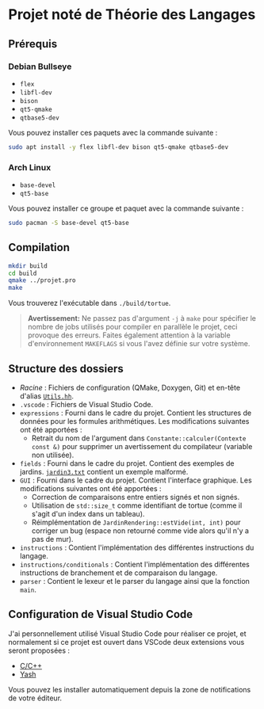 # Projet noté de Théorie des Langages
## Prérequis
### Debian Bullseye
- `flex`
- `libfl-dev`
- `bison`
- `qt5-qmake`
- `qtbase5-dev`

Vous pouvez installer ces paquets avec la commande suivante :
```bash
sudo apt install -y flex libfl-dev bison qt5-qmake qtbase5-dev
```

### Arch Linux
- `base-devel`
- `qt5-base`

Vous pouvez installer ce groupe et paquet avec la commande suivante :
```bash
sudo pacman -S base-devel qt5-base
```

## Compilation
```bash
mkdir build
cd build
qmake ../projet.pro
make
```

Vous trouverez l'exécutable dans `./build/tortue`.

> **Avertissement:** Ne passez pas d'argument `-j` à `make` pour spécifier le nombre de jobs utilisés pour compiler en parallèle le projet, ceci provoque des erreurs. Faites également attention à la variable d'environnement `MAKEFLAGS` si vous l'avez définie sur votre système.

## Structure des dossiers
- *Racine* : Fichiers de configuration (QMake, Doxygen, Git) et en-tête d'alias [`Utils.hh`](./Utils.hh).
- `.vscode` : Fichiers de Visual Studio Code.
- `expressions` : Fourni dans le cadre du projet. Contient les structures de données pour les formules arithmétiques. Les modifications suivantes ont été apportées :
  - Retrait du nom de l'argument dans `Constante::calculer(Contexte const &)` pour supprimer un avertissement du compilateur (variable non utilisée).
- `fields` : Fourni dans le cadre du projet. Contient des exemples de jardins. [`jardin3.txt`](fields/jardin3.txt) contient un exemple malformé.
- `GUI` : Fourni dans le cadre du projet. Contient l'interface graphique. Les modifications suivantes ont été apportées :
  - Correction de comparaisons entre entiers signés et non signés.
  - Utilisation de `std::size_t` comme identifiant de tortue (comme il s'agit d'un index dans un tableau).
  - Réimplémentation de `JardinRendering::estVide(int, int)` pour corriger un bug (espace non retourné comme vide alors qu'il n'y a pas de mur).
- `instructions` : Contient l'implémentation des différentes instructions du langage.
- `instructions/conditionals` : Contient l'implémentation des différentes instructions de branchement et de comparaison du langage.
- `parser` : Contient le lexeur et le parser du langage ainsi que la fonction `main`.

## Configuration de Visual Studio Code
J'ai personnellement utilisé Visual Studio Code pour réaliser ce projet, et normalement si ce projet est ouvert dans VSCode deux extensions vous seront proposées :
- [C/C++](https://marketplace.visualstudio.com/items?itemName=ms-vscode.cpptools)
- [Yash](https://marketplace.visualstudio.com/items?itemName=daohong-emilio.yash)

Vous pouvez les installer automatiquement depuis la zone de notifications de votre éditeur.